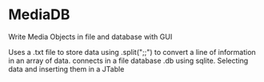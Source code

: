 # MediaDB
Write Media Objects in file and database with GUI

Uses a .txt file to store data using .split(";;") to convert a line of information in an array of data.
connects in a file database .db using sqlite. Selecting data and inserting them in a JTable
